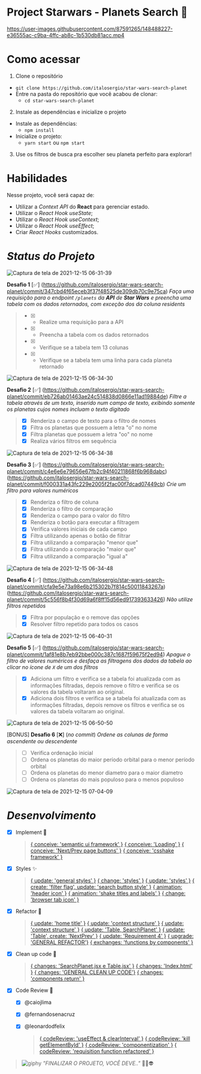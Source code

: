 # Project Starwars - Planets Search :milky_way:
https://user-images.githubusercontent.com/87591265/148488227-e36555ac-c9ba-4ffc-ab8c-1b530db81acc.mp4
# Como acessar

1. Clone o repositório
  * `git clone https://github.com/italosergio/star-wars-search-planet`
  * Entre na pasta do repositório que você acabou de clonar:
    * `cd star-wars-search-planet`

2. Instale as dependências e inicialize o projeto
  * Instale as dependências:
    * `npm install`
  * Inicialize o projeto:
    * `yarn start` ou `npm start`

3. Use os filtros de busca pra escolher seu planeta perfeito para explorar!
# Habilidades

Nesse projeto, você será capaz de:

* Utilizar a _Context API_ do **React** para gerenciar estado.
* Utilizar o _React Hook useState_;
* Utilizar o _React Hook useContext_;
* Utilizar o _React Hook useEffect_;
* Criar _React Hooks_ customizados.

# **_Status do Projeto_**
![Captura de tela de 2021-12-15 06-31-39](https://user-images.githubusercontent.com/87591265/146160874-6a9c1805-192f-46ea-be92-d5d6abb376ab.png)

**Desafio 1** [✅] (https://github.com/italosergio/star-wars-search-planet/commit/347cbd4f65eceb3f37f48525de309db70c9e75ca)
_Faça uma requisição para o endpoint `/planets` da **API** de **Star Wars** e preencha uma tabela com os dados retornados, com exceção dos da coluna residents_
  >- [x] - Realize uma requisição para a API
  >- [x] - Preencha a tabela com os dados retornados
  >- [x] - Verifique se a tabela tem 13 colunas
  >- [x] - Verifique se a tabela tem uma linha para cada planeta retornado

![Captura de tela de 2021-12-15 06-34-30](https://user-images.githubusercontent.com/87591265/146161242-f570f5ff-a1c2-4cc2-9520-47b0dc7b3a95.png)

**Desafio 2** [✅] (https://github.com/italosergio/star-wars-search-planet/commit/eb726ab01463ae24c514838d0866e11ad19884de)
_Filtre a tabela através de um texto, inserido num campo de texto, exibindo somente os planetas cujos nomes incluam o texto digitado_
  >- [x] Renderiza o campo de texto para o filtro de nomes
  >- [x] Filtra os planetas que possuem a letra "o" no nome
  >- [x] Filtra planetas que possuem a letra "oo" no nome
  >- [x] Realiza vários filtros em sequência

![Captura de tela de 2021-12-15 06-34-38](https://user-images.githubusercontent.com/87591265/146161299-17952b15-6b1f-4b74-9155-e25d86dfa498.png)

**Desafio 3** [✅] (https://github.com/italosergio/star-wars-search-planet/commit/c4e6e6e79656e67fb2c94f40211868f6b968dabc) (https://github.com/italosergio/star-wars-search-planet/commit/f000331a43fc229e2005f2fac00f7dcad07449cb)
_Crie um filtro para valores numéricos_
  >- [x] Renderiza o filtro de coluna
  >- [x] Renderiza o filtro de comparação
  >- [x] Renderiza o campo para o valor do filtro
  >- [x] Renderiza o botão para executar a filtragem
  >- [x] Verifica valores iniciais de cada campo
  >- [x] Filtra utilizando apenas o botão de filtrar
  >- [x] Filtra utilizando a comparação "menor que"
  >- [x] Filtra utilizando a comparação "maior que"
  >- [x] Filtra utilizando a comparação "igual a"

![Captura de tela de 2021-12-15 06-34-48](https://user-images.githubusercontent.com/87591265/146161332-eb503bca-adad-4407-804b-8d8b871a606c.png)

**Desafio 4** [✅] (https://github.com/italosergio/star-wars-search-planet/commit/cfa9e5e73a98e6b215302b7f814c50011843267a) (https://github.com/italosergio/star-wars-search-planet/commit/5c556f8b4f30d69a6f8ff15d56ed917393633426)
_Não utilize filtros repetidos_
  >- [x] Filtra por população e o remove das opções
  >- [x] Resolver filtro repetido para todos os casos 

![Captura de tela de 2021-12-15 06-40-31](https://user-images.githubusercontent.com/87591265/146162104-052c3913-ac67-4e89-bc8a-cfb734a56683.png)

**Desafio 5** [✅] (https://github.com/italosergio/star-wars-search-planet/commit/1af81e8b7eb92bbe000c387c1687f59675f2ed94)
_Apague o filtro de valores numéricos e desfaça as filtragens dos dados da tabela ao clicar no ícone de `X` de um dos filtros_
  >- [x] Adiciona um filtro e verifica se a tabela foi atualizada com as informações filtradas, depois remove o filtro e verifica se os valores da tabela voltaram ao original.
  >- [x] Adiciona dois filtros e verifica se a tabela foi atualizada com as informações filtradas, depois remove os filtros e verifica se os valores da tabela voltaram ao original.

![Captura de tela de 2021-12-15 06-50-50](https://user-images.githubusercontent.com/87591265/146163823-d576080e-d13d-43e2-ba67-1e3cbd384bf9.png)

[BONUS] **Desafio 6** [❌] (_no commit_)
_Ordene as colunas de forma ascendente ou descendente_
>- [ ] Verifica ordenação inicial
>- [ ] Ordena os planetas do maior período orbital para o menor período orbital
>- [ ] Ordena os planetas do menor diametro para o maior diametro
>- [ ] Ordena os planetas do mais populoso para o menos populoso

![Captura de tela de 2021-12-15 07-04-09](https://user-images.githubusercontent.com/87591265/146166122-aac06dee-266a-4695-b806-1f4a465a1e77.png)

# **_Desenvolvimento_**

- [x] Implement 🦾
  > [{ conceive: 'semantic ui framework' }](https://github.com/italosergio/star-wars-search-planet/commit/c4e6e6e79656e67fb2c94f40211868f6b968dabc)
  [{ conceive: 'Loading' }](https://github.com/italosergio/star-wars-search-planet/commit/c982c19959cdf507ee2befa7be18b8a7d6e4c9ff)
  [{ conceive: 'Next/Prev page buttons' }](https://github.com/italosergio/star-wars-search-planet/commit/dc7c7367ea233563fe3d8dab05c46f2fbc614d58)
  [{ conceive: 'csshake framework' }](https://github.com/italosergio/star-wars-search-planet/commit/5dc920b08508a945200d7d76ff69b035c8d2982e)

- [x] Styles ✨
  >[{ update: 'general styles' }](https://github.com/italosergio/star-wars-search-planet/commit/c4e6e6e79656e67fb2c94f40211868f6b968dabc)
  [{ change: 'styles' }](https://github.com/italosergio/star-wars-search-planet/commit/3f6b0ae1f5f9e61946fe132e3d72abf7a9699c38)
  [{ update: 'styles' }](https://github.com/italosergio/star-wars-search-planet/commit/c22675b23ee7d4ccff814c5f27247c0352d61aac)
  [{ create: 'filter flag',  update: 'search button style' }](https://github.com/italosergio/star-wars-search-planet/commit/44482d9e8b46525c487e3d79bf944214ea5b1f7c)
  [{ animation: 'header icon' }](https://github.com/italosergio/star-wars-search-planet/commit/cf2ad1ade119635d7513aeba6bc1cfb2286e8df8)
  [{ animation: 'shake titles and labels' }](https://github.com/italosergio/star-wars-search-planet/commit/5dc920b08508a945200d7d76ff69b035c8d2982e)
  [{ change: 'browser tab icon' }](https://github.com/italosergio/star-wars-search-planet/commit/5dc920b08508a945200d7d76ff69b035c8d2982e)

- [x] Refactor 🧬
  >[{ update: 'home title' }](https://github.com/italosergio/star-wars-search-planet/commit/73bfa3839169e79ac4dd63a9ed66d3d1c2db3dbd)
[{ update: 'context structure' }](https://github.com/italosergio/star-wars-search-planet/commit/499690f2e2a7fd1c155b7f53f748e5c8b4c75c51)
[{ update: 'context structure' }](https://github.com/italosergio/star-wars-search-planet/commit/7642cb33ffb5ab79b37b31c98f0d5a4f4651f6b1)
[{ update: 'Table, SearchPlanet' }](https://github.com/italosergio/star-wars-search-planet/commit/c4e6e6e79656e67fb2c94f40211868f6b968dabc)
[{ update: 'Table', create: 'NextPrev' }](https://github.com/italosergio/star-wars-search-planet/commit/0b182fefb864478d988654ef70306349c4ad93da)
[{ update: 'Requirement 4' }](https://github.com/italosergio/star-wars-search-planet/commit/5c556f8b4f30d69a6f8ff15d56ed917393633426)
[{ upgrade: 'GENERAL REFACTOR'}](https://github.com/italosergio/star-wars-search-planet/commit/86baab6397ef3aa51f18c2c6608c4f6c4f6ead05)
[{ exchanges: 'functions by components' }](https://github.com/italosergio/star-wars-search-planet/commit/f1c2a129b22dbaf37349a3ae671a524a29fd11b1)

- [x] Clean up code  🧹
  >[{ changes: 'SearchPlanet.jsx e Table.jsx' }](https://github.com/italosergio/star-wars-search-planet/commit/3b3f72d95916b8c4b6e788e76ee98997ebf8ebab)
[{ changes: 'Index.html' }](https://github.com/italosergio/star-wars-search-planet/commit/5dc920b08508a945200d7d76ff69b035c8d2982e)
[{ changes: 'GENERAL CLEAN UP CODE'}](https://github.com/italosergio/star-wars-search-planet/commit/86baab6397ef3aa51f18c2c6608c4f6c4f6ead05)
[{ changes: 'components return' }](https://github.com/italosergio/star-wars-search-planet/commit/512407d7f96c4c1fa03db55c3fba550f19b23584)

- [x] Code Review 🔎
  - [x] @caiojlima 
  - [x] @fernandosenacruz 
  - [x] @leonardodfelix
    >[{ codeReview: 'useEffect & clearInterval' }](https://github.com/italosergio/star-wars-search-planet/commit/cecaa5ebfcac02ff23eed1d1bdc6ff4b609b487f)
    [{ codeReview: 'kill getElementById' }](https://github.com/italosergio/star-wars-search-planet/commit/18623f79277e9a4f20fcc7c009b11d6d2bc559d7)
    [{ codeReview: 'componentization' }](https://github.com/italosergio/star-wars-search-planet/commit/f1c2a129b22dbaf37349a3ae671a524a29fd11b1)
    [{ codeReview: 'requisition function refactored' }](https://github.com/italosergio/star-wars-search-planet/commit/7f536a86b70ecda80c92e6d385053c642ef1d870)
 

> ![giphy](https://user-images.githubusercontent.com/87591265/146157482-a2fd807c-52ef-4956-90be-d86f1576ccd9.gif)
_"FINALIZAR O PROJETO, VOCÊ DEVE.."_  🖖🏼👽

